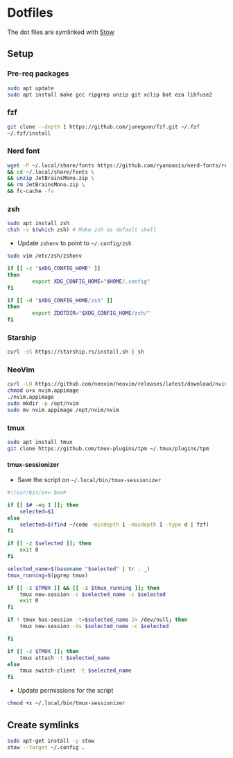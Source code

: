# Dotfiles

The dot files are symlinked with [Stow](https://www.gnu.org/software/stow/)

## Setup

### Pre-req packages

```sh
sudo apt update
sudo apt install make gcc ripgrep unzip git xclip bat eza libfuse2
```

### fzf

```sh
git clone --depth 1 https://github.com/junegunn/fzf.git ~/.fzf
~/.fzf/install
```

### Nerd font

```sh
wget -P ~/.local/share/fonts https://github.com/ryanoasis/nerd-fonts/releases/download/v3.0.2/JetBrainsMono.zip \
&& cd ~/.local/share/fonts \
&& unzip JetBrainsMono.zip \
&& rm JetBrainsMono.zip \
&& fc-cache -fv
```

### zsh

```sh
sudo apt install zsh
chsh -s $(which zsh) # Make zsh as default shell
```

- Update `zshenv` to point to `~/.config/zsh`

```sh
sudo vim /etc/zsh/zshenv
```

```bash
if [[ -z "$XDG_CONFIG_HOME" ]]
then
        export XDG_CONFIG_HOME="$HOME/.config"
fi

if [[ -d "$XDG_CONFIG_HOME/zsh" ]]
then
        export ZDOTDIR="$XDG_CONFIG_HOME/zsh/"
fi
```

### Starship

```sh
curl -sS https://starship.rs/install.sh | sh
```

### NeoVim

```sh
curl -LO https://github.com/neovim/neovim/releases/latest/download/nvim.appimage
chmod u+x nvim.appimage
./nvim.appimage
sudo mkdir -p /opt/nvim
sudo mv nvim.appimage /opt/nvim/nvim
```

### tmux

```sh
sudo apt install tmux
git clone https://github.com/tmux-plugins/tpm ~/.tmux/plugins/tpm
```

#### tmux-sessionizer

- Save the script on `~/.local/bin/tmux-sessionizer`

```sh
#!/usr/bin/env bash

if [[ $# -eq 1 ]]; then
    selected=$1
else
    selected=$(find ~/code -mindepth 1 -maxdepth 1 -type d | fzf)
fi

if [[ -z $selected ]]; then
    exit 0
fi

selected_name=$(basename "$selected" | tr . _)
tmux_running=$(pgrep tmux)

if [[ -z $TMUX ]] && [[ -z $tmux_running ]]; then
    tmux new-session -s $selected_name -c $selected
    exit 0
fi

if ! tmux has-session -t=$selected_name 2> /dev/null; then
    tmux new-session -ds $selected_name -c $selected

fi

if [[ -z $TMUX ]]; then
    tmux attach -t $selected_name
else
    tmux switch-client -t $selected_name
fi
```

- Update permissions for the script

```sh
chmod +x ~/.local/bin/tmux-sessionizer
```

## Create symlinks

```sh
sudo apt-get install -y stow
stow --target ~/.config .
```
